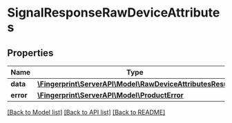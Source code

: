 # SignalResponseRawDeviceAttributes

## Properties
Name | Type | Description | Notes
------------ | ------------- | ------------- | -------------
**data** | [**\Fingerprint\ServerAPI\Model\RawDeviceAttributesResult**](RawDeviceAttributesResult.md) |  | [optional] 
**error** | [**\Fingerprint\ServerAPI\Model\ProductError**](ProductError.md) |  | [optional] 

[[Back to Model list]](../../README.md#documentation-for-models) [[Back to API list]](../../README.md#documentation-for-api-endpoints) [[Back to README]](../../README.md)

